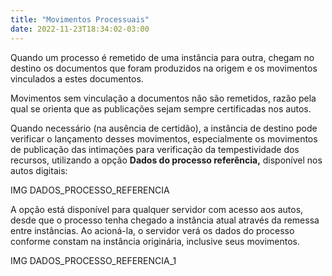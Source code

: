 ```yaml
---
title: "Movimentos Processuais"
date: 2022-11-23T18:34:02-03:00
---
```


Quando um processo é remetido de uma instância para outra, chegam no destino os documentos que foram produzidos na origem e os movimentos vinculados a estes documentos.

Movimentos sem vinculação a documentos não são remetidos, razão pela qual se orienta que as publicações sejam sempre certificadas nos autos.

Quando necessário (na ausência de certidão), a instância de destino pode verificar o lançamento desses movimentos, especialmente os movimentos de publicação das intimações para verificação da tempestividade dos recursos, utilizando a opção **Dados do processo referência,** disponível nos autos digitais:

IMG DADOS_PROCESSO_REFERENCIA

A opção está disponível para qualquer servidor com acesso aos autos, desde que o processo tenha chegado a instância atual através da remessa entre instâncias. Ao acioná-la, o servidor verá os dados do processo conforme constam na instância originária, inclusive seus movimentos.

IMG DADOS_PROCESSO_REFERENCIA_1
